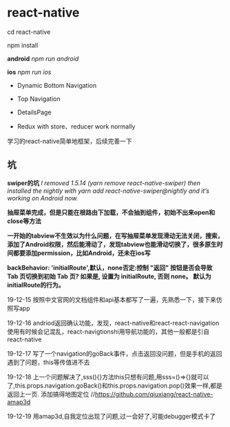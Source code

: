 # react-native

cd react-native

npm install

**android** _npm run android_

**ios** _npm run ios_

* Dynamic Bottom Navigation

* Top Navigation

* DetailsPage

* Redux with store、reducer work normally

学习的react-native简单地框架，后续完善一下

## 坑
**swiper的坑**
_I removed 1.5.14 (yarn remove react-native-swiper) then installed the nightly with yarn add react-native-swiper@nightly and it’s working on Android now._

**抽屉菜单完成，但是只能在根路由下加载，不会抽到组件，初始不出来open和close等方法**

**一开始的tabview不生效以为什么问题，在写抽屉菜单发现滑动无法关闭，搜索，添加了Android权限，然后能滑动了，发现tabview也能滑动切换了，很多原生时间都要添加permission，比如Android，还未在ios写**

**backBehavior: 'initialRoute',默认，none否定:控制 "返回" 按钮是否会导致 Tab 页切换到初始 Tab 页? 如果是, 设置为 initialRoute, 否则 none。 默认为 initialRoute的行为。**

19-12-15
按照中文官网的文档组件和api基本都写了一遍，先熟悉一下，接下来仿照写app

19-12-16
andriod返回确认功能，发现，react-native和react-react-navigation使用有时候会记混乱，react-navigtionshi用导航功能的，其他一般都是引自react-native

19-12-17
写了一个navigation的goBack事件，点击返回没问题，但是手机的返回遇到了问题，this等传值进不去

19-12-18
上一个问题解决了,sss(){}方法this只想有问题,用sss=()=>{}就可以了,this.props.navigation.goBack()和this.props.navigation.pop()效果一样,都是返回上一页.
添加搞得地图定位 //https://github.com/qiuxiang/react-native-amap3d

19-12-19
用amap3d,自我定位出现了问题,过一会好了,可能debugger模式卡了
    
